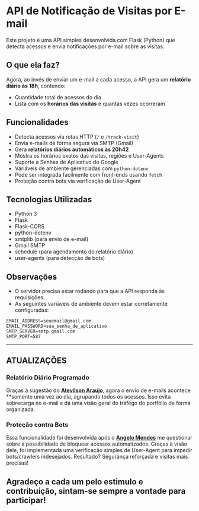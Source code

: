 # API de Notificação de Visitas por E-mail

Este projeto é uma API simples desenvolvida com Flask (Python) que detecta acessos e envia notificações por e-mail sobre as visitas.

## O que ela faz?

Agora, ao invés de enviar um e-mail a cada acesso, a API gera um **relatório diário às 18h**, contendo:

-  Quantidade total de acessos do dia  
-  Lista com os **horários das visitas** e quantas vezes ocorreram  

##  Funcionalidades

- Detecta acessos via rotas HTTP (`/` e `/track-visit`)
- Envia e-mails de forma segura via SMTP (Gmail)
- Gera **relatórios diários automáticos às 20h42**
- Mostra os horários exatos das visitas, regiões e User-Agents
- Suporte a Senhas de Aplicativo do Google
- Variáveis de ambiente gerenciadas com `python-dotenv`
- Pode ser integrada facilmente com front-ends usando `fetch`
- Proteção contra bots via verificação de User-Agent

## Tecnologias Utilizadas

- Python 3  
- Flask  
- Flask-CORS  
- python-dotenv  
- smtplib (para envio de e-mail)  
- Gmail SMTP  
- schedule (para agendamento do relatório diário)  
- user-agents (para detecção de bots)  

##  Observações

- O servidor precisa estar rodando para que a API responda às requisições.
- As seguintes variáveis de ambiente devem estar corretamente configuradas:

```env
EMAIL_ADDRESS=seuemail@gmail.com
EMAIL_PASSWORD=sua_senha_de_aplicativo
SMTP_SERVER=smtp.gmail.com
SMTP_PORT=587
````

---

##  ATUALIZAÇÕES

###  Relatório Diário Programado

Graças à sugestão do [**Atevilson Araujo**](https://www.linkedin.com/in/atevilson-araujo/), agora o envio de e-mails acontece **somente uma vez ao dia, agrupando todos os acessos. Isso evita sobrecarga no e-mail e dá uma visão geral do tráfego do portfólio de forma organizada.

###  Proteção contra Bots

Essa funcionalidade foi desenvolvida após o [**Angelo Mendes**](https://www.linkedin.com/in/mangelodev/) me questionar sobre a possibilidade de bloquear acessos automatizados. Graças à visão dele, foi implementada uma verificação simples de User-Agent para impedir bots/crawlers indesejados. Resultado? Segurança reforçada e visitas mais precisas! 


Agradeço a cada um pelo estimulo e contribuição, sintam-se sempre a vontade para participar!
---
